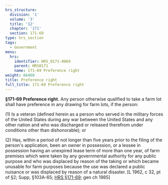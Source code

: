 ```yaml
---
hrs_structure:
  division: '1'
  volume: '3'
  title: '12'
  chapter: '171'
  section: 171-69
type: hrs_section
tags:
  - Government
menu:
  hrs:
    identifier: HRS_0171-0069
    parent: HRS0171
    name: 171-69 Preference right
weight: 66460
title: Preference right
full_title: 171-69 Preference right
---
```

**§171-69 Preference right.** Any person otherwise qualified to take a farm lot shall have preference in any drawing for farm lots, if the person:

(1) Is a veteran (defined herein as a person who served in the military forces of the United States during any war between the United States and any other nation and who was discharged or released therefrom under conditions other than dishonorable); or

(2) Has, within a period of not longer than five years prior to the filing of the person's application, been an owner in possession, or a lessee in possession having an unexpired lease term of more than one year, of farm premises which were taken by any governmental authority for any public purpose and who was displaced by reason of the taking or which became unusable for farm purposes because the use was declared a public nuisance or was displaced by reason of a natural disaster. [L 1962, c 32, pt of §2; Supp, §103A-65; [HRS §171-69](/title-12/chapter-171/section-171-69/); gen ch 1985]